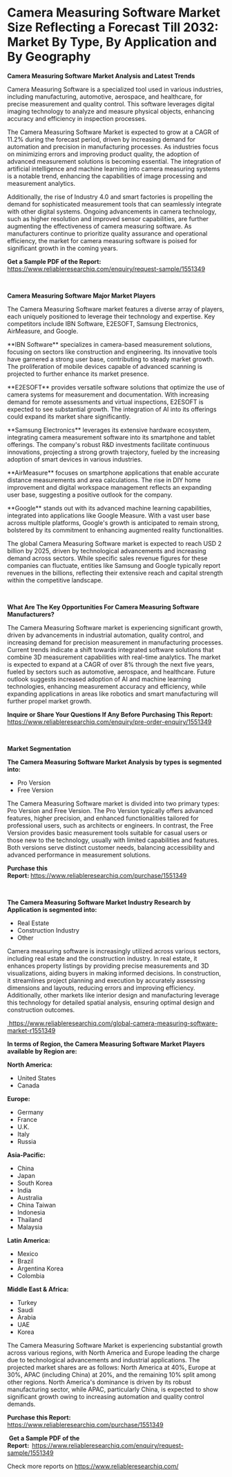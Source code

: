 <p><h1>Camera Measuring Software Market Size Reflecting a Forecast Till 2032: Market By Type, By Application and By Geography</h1></p><p><strong>Camera Measuring Software Market Analysis and Latest Trends</strong></p>
<p><p>Camera Measuring Software is a specialized tool used in various industries, including manufacturing, automotive, aerospace, and healthcare, for precise measurement and quality control. This software leverages digital imaging technology to analyze and measure physical objects, enhancing accuracy and efficiency in inspection processes.</p><p>The Camera Measuring Software Market is expected to grow at a CAGR of 11.2% during the forecast period, driven by increasing demand for automation and precision in manufacturing processes. As industries focus on minimizing errors and improving product quality, the adoption of advanced measurement solutions is becoming essential. The integration of artificial intelligence and machine learning into camera measuring systems is a notable trend, enhancing the capabilities of image processing and measurement analytics.</p><p>Additionally, the rise of Industry 4.0 and smart factories is propelling the demand for sophisticated measurement tools that can seamlessly integrate with other digital systems. Ongoing advancements in camera technology, such as higher resolution and improved sensor capabilities, are further augmenting the effectiveness of camera measuring software. As manufacturers continue to prioritize quality assurance and operational efficiency, the market for camera measuring software is poised for significant growth in the coming years.</p></p>
<p><strong>Get a Sample PDF of the Report:&nbsp;</strong> <a href="https://www.reliableresearchiq.com/enquiry/request-sample/1551349?utm_campaign=2268&utm_medium=2&utm_source=Github&utm_content=ia&utm_term=09032025&utm_id=camera-measuring-software">https://www.reliableresearchiq.com/enquiry/request-sample/1551349</a></p>
<p>&nbsp;</p>
<p><strong>Camera Measuring Software Major Market Players</strong></p>
<p><p>The Camera Measuring Software market features a diverse array of players, each uniquely positioned to leverage their technology and expertise. Key competitors include IBN Software, E2ESOFT, Samsung Electronics, AirMeasure, and Google.</p><p>**IBN Software** specializes in camera-based measurement solutions, focusing on sectors like construction and engineering. Its innovative tools have garnered a strong user base, contributing to steady market growth. The proliferation of mobile devices capable of advanced scanning is projected to further enhance its market presence.</p><p>**E2ESOFT** provides versatile software solutions that optimize the use of camera systems for measurement and documentation. With increasing demand for remote assessments and virtual inspections, E2ESOFT is expected to see substantial growth. The integration of AI into its offerings could expand its market share significantly.</p><p>**Samsung Electronics** leverages its extensive hardware ecosystem, integrating camera measurement software into its smartphone and tablet offerings. The company's robust R&D investments facilitate continuous innovations, projecting a strong growth trajectory, fueled by the increasing adoption of smart devices in various industries.</p><p>**AirMeasure** focuses on smartphone applications that enable accurate distance measurements and area calculations. The rise in DIY home improvement and digital workspace management reflects an expanding user base, suggesting a positive outlook for the company.</p><p>**Google** stands out with its advanced machine learning capabilities, integrated into applications like Google Measure. With a vast user base across multiple platforms, Google's growth is anticipated to remain strong, bolstered by its commitment to enhancing augmented reality functionalities.</p><p>The global Camera Measuring Software market is expected to reach USD 2 billion by 2025, driven by technological advancements and increasing demand across sectors. While specific sales revenue figures for these companies can fluctuate, entities like Samsung and Google typically report revenues in the billions, reflecting their extensive reach and capital strength within the competitive landscape.</p></p>
<p>&nbsp;</p>
<p><strong>What Are The Key Opportunities For Camera Measuring Software Manufacturers?</strong></p>
<p><p>The Camera Measuring Software market is experiencing significant growth, driven by advancements in industrial automation, quality control, and increasing demand for precision measurement in manufacturing processes. Current trends indicate a shift towards integrated software solutions that combine 3D measurement capabilities with real-time analytics. The market is expected to expand at a CAGR of over 8% through the next five years, fueled by sectors such as automotive, aerospace, and healthcare. Future outlook suggests increased adoption of AI and machine learning technologies, enhancing measurement accuracy and efficiency, while expanding applications in areas like robotics and smart manufacturing will further propel market growth.</p></p>
<p><strong>Inquire or Share Your Questions If Any Before Purchasing This Report:</strong> <a href="https://www.reliableresearchiq.com/enquiry/pre-order-enquiry/1551349?utm_campaign=2268&utm_medium=2&utm_source=Github&utm_content=ia&utm_term=09032025&utm_id=camera-measuring-software">https://www.reliableresearchiq.com/enquiry/pre-order-enquiry/1551349</a></p>
<p>&nbsp;</p>
<p><strong>Market Segmentation</strong></p>
<p><strong>The Camera Measuring Software Market Analysis by types is segmented into:</strong></p>
<p><ul><li>Pro Version</li><li>Free Version</li></ul></p>
<p><p>The Camera Measuring Software market is divided into two primary types: Pro Version and Free Version. The Pro Version typically offers advanced features, higher precision, and enhanced functionalities tailored for professional users, such as architects or engineers. In contrast, the Free Version provides basic measurement tools suitable for casual users or those new to the technology, usually with limited capabilities and features. Both versions serve distinct customer needs, balancing accessibility and advanced performance in measurement solutions.</p></p>
<p><strong>Purchase this Report:&nbsp;</strong><a href="https://www.reliableresearchiq.com/purchase/1551349?utm_campaign=2268&utm_medium=2&utm_source=Github&utm_content=ia&utm_term=09032025&utm_id=camera-measuring-software">https://www.reliableresearchiq.com/purchase/1551349</a></p>
<p>&nbsp;</p>
<p><strong>The Camera Measuring Software Market Industry Research by Application is segmented into:</strong></p>
<p><ul><li>Real Estate</li><li>Construction Industry</li><li>Other</li></ul></p>
<p><p>Camera measuring software is increasingly utilized across various sectors, including real estate and the construction industry. In real estate, it enhances property listings by providing precise measurements and 3D visualizations, aiding buyers in making informed decisions. In construction, it streamlines project planning and execution by accurately assessing dimensions and layouts, reducing errors and improving efficiency. Additionally, other markets like interior design and manufacturing leverage this technology for detailed spatial analysis, ensuring optimal design and construction outcomes.</p></p>
<p><a href="https://www.reliableresearchiq.com/global-camera-measuring-software-market-r1551349?utm_campaign=2268&utm_medium=2&utm_source=Github&utm_content=ia&utm_term=09032025&utm_id=camera-measuring-software">&nbsp;https://www.reliableresearchiq.com/global-camera-measuring-software-market-r1551349</a></p>
<p><strong>In terms of Region, the Camera Measuring Software Market Players available by Region are:</strong></p>
<p>
    <p> <strong> North America: </strong>
        <ul>
            <li>United States</li>
            <li>Canada</li>
        </ul>
        </p> 
    <p> <strong> Europe: </strong>
        <ul>
            <li>Germany</li>
            <li>France</li>
            <li>U.K.</li>
            <li>Italy</li>
            <li>Russia</li>
        </ul>
        </p> 
    <p> <strong> Asia-Pacific: </strong>
        <ul>
            <li>China</li>
            <li>Japan</li>
            <li>South Korea</li>
            <li>India</li>
            <li>Australia</li>
            <li>China Taiwan</li>
            <li>Indonesia</li>
            <li>Thailand</li>
            <li>Malaysia</li>
        </ul>
        </p> 
    <p> <strong> Latin America: </strong>
        <ul>
            <li>Mexico</li>
            <li>Brazil</li>
            <li>Argentina Korea</li>
            <li>Colombia</li>
        </ul>
        </p> 
    <p> <strong> Middle East & Africa: </strong>
        <ul>
            <li>Turkey</li>
            <li>Saudi</li>
            <li>Arabia</li>
            <li>UAE</li>
            <li>Korea</li>
        </ul>
    </p>
    </p>
<p><p>The Camera Measuring Software Market is experiencing substantial growth across various regions, with North America and Europe leading the charge due to technological advancements and industrial applications. The projected market shares are as follows: North America at 40%, Europe at 30%, APAC (including China) at 20%, and the remaining 10% split among other regions. North America's dominance is driven by its robust manufacturing sector, while APAC, particularly China, is expected to show significant growth owing to increasing automation and quality control demands.</p></p>
<p><strong>Purchase this Report: </strong><a href="https://www.reliableresearchiq.com/purchase/1551349?utm_campaign=2268&utm_medium=2&utm_source=Github&utm_content=ia&utm_term=09032025&utm_id=camera-measuring-software">https://www.reliableresearchiq.com/purchase/1551349</a></p>
<p>&nbsp;<strong>Get a Sample PDF of the Report:&nbsp;&nbsp;</strong><a href="https://www.reliableresearchiq.com/enquiry/request-sample/1551349?utm_campaign=2268&utm_medium=2&utm_source=Github&utm_content=ia&utm_term=09032025&utm_id=camera-measuring-software">https://www.reliableresearchiq.com/enquiry/request-sample/1551349</a></p>
<p><strong></strong></p>
<p>Check more reports on <a href="https://www.reliableresearchiq.com/?utm_campaign=2268&utm_medium=2&utm_source=Github&utm_content=ia&utm_term=09032025&utm_id=camera-measuring-software">https://www.reliableresearchiq.com/</a></p>